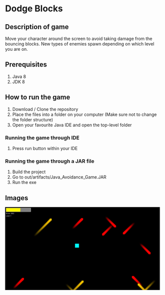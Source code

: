 # Dodge Blocks

## Description of game
Move your character around the screen to avoid taking damage from the bouncing blocks. 
New types of enemies spawn depending on which level you are on.

## Prerequisites
1. Java 8
2. JDK 8

## How to run the game
1. Download / Clone the repository
2. Place the files into a folder on your computer (Make sure not to change the folder structure)
3. Open your favourite Java IDE and open the top-level folder

### Running the game through IDE
1. Press run button within your IDE

### Running the game through a JAR file
1. Build the project
2. Go to out/artifacts/Java_Avoidance_Game.JAR
3. Run the exe

## Images
![alt text](https://github.com/Thomas-Bloom/Avoidance-Game/blob/master/Gameplay.png)
